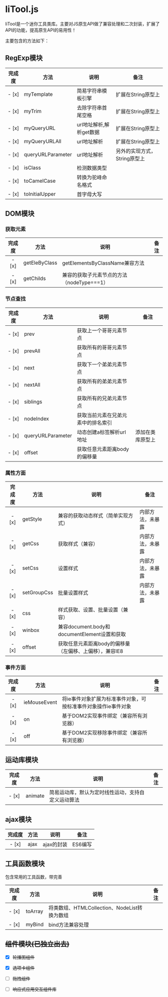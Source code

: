 # liTool.js

liTool是一个迷你工具类库。主要对JS原生API做了兼容处理和二次封装，扩展了API的功能，提高原生API的易用性！

主要包含的方法如下：

## RegExp模块

| 完成度 | 方法              | 说明                    | 备注                         |
| :----: | ----------------- | ----------------------- | ---------------------------- |
| - [x]  | myTemplate        | 简易字符串模板引擎      | 扩展在String原型上           |
| - [x]  | myTrim            | 去除字符串首尾空格      | 扩展在String原型上           |
| - [x]  | myQueryURL        | url地址解析,解析get数据 | 扩展在String原型上           |
| - [x]  | myQueryURLAll     | url地址解析             | 扩展在String原型上           |
| - [x]  | queryURLParameter | url地址解析             | 另外的实现方式，String原型上 |
| - [x]  | isClass           | 检测数据类型            |                              |
| - [x]  | toCamelCase       | 转换为驼峰命名格式      |                              |
| - [x]  | toInitialUpper    | 首字母大写              |                              |

## DOM模块

### 获取元素

| 完成度 | 方法          | 说明                                       | 备注 |
| :----: | ------------- | ------------------------------------------ | ---- |
| - [x]  | getEleByClass | getElementsByClassName兼容方法             |      |
| - [x]  | getChilds     | 兼容的获取子元素节点的方法（nodeType===1） |      |

### 节点查找

| 完成度 | 方法              | 说明                               | 备注             |
| :----: | ----------------- | ---------------------------------- | ---------------- |
| - [x]  | prev              | 获取上一个哥哥元素节点             |                  |
| - [x]  | prevAll           | 获取所有的哥哥元素节点             |                  |
| - [x]  | next              | 获取下一个弟弟元素节点             |                  |
| - [x]  | nextAll           | 获取所有的弟弟元素节点             |                  |
| - [x]  | siblings          | 获取所有的兄弟元素节点             |                  |
| - [x]  | nodeIndex         | 获取当前元素在兄弟元素中的排名索引 |                  |
| - [x]  | queryURLParameter | 动态创建a标签解析url地址           | 添加在类库原型上 |
| - [x]  | offset            | 获取任意元素距离body的偏移量       |                  |

### 属性方面

| 完成度 | 方法        | 说明                                                    | 备注             |
| :----: | ----------- | ------------------------------------------------------- | ---------------- |
| - [x]  | getStyle    | 兼容的获取动态样式（简单实现方式）                      | 内部方法，未暴露 |
| - [x]  | getCss      | 获取样式（兼容）                                        | 内部方法，未暴露 |
| - [x]  | setCss      | 设置样式                                                | 内部方法，未暴露 |
| - [x]  | setGroupCss | 批量设置样式                                            | 内部方法，未暴露 |
| - [x]  | css         | 样式获取、设置、批量设置（兼容）                        |                  |
| - [x]  | winbox      | 兼容document.body和documentElement设置和获取            |                  |
| - [x]  | offset      | 获取任意元素距离body的偏移量（左偏移、上偏移），兼容IE8 |                  |

### 事件方面

| 完成度 | 方法         | 说明                                                         | 备注 |
| :----: | ------------ | ------------------------------------------------------------ | ---- |
| - [x]  | ieMouseEvent | 将ie事件对象扩展为标准事件对象，可按标准事件对象操作ie事件对象 |      |
| - [x]  | on           | 基于DOM2实现事件绑定（兼容所有浏览器）                       |      |
| - [x]  | off          | 基于DOM2实现移除事件绑定（兼容所有浏览器）                   |      |

## 运动库模块

| 完成度 | 方法    | 说明                                               | 备注 |
| :----: | ------- | -------------------------------------------------- | ---- |
| - [x]  | animate | 简易运动库，默认为定时线性运动，支持自定义运动算法 |      |

## ajax模块

| 完成度 | 方法 | 说明       | 备注    |
| :----: | ---- | ---------- | ------- |
| - [x]  | ajax | ajax的封装 | ES6编写 |

## 工具函数模块

包含常用的工具函数，带完善

| 完成度 | 方法    | 说明                                         | 备注 |
| :----: | ------- | -------------------------------------------- | ---- |
| - [x]  | toArray | 将类数组、HTMLCollection、NodeList转换为数组 |      |
| - [x]  | myBind  | bind方法兼容处理                             |      |

## ~~组件模块(已独立出去)~~

- [x] ~~轮播图组件~~
- [x] ~~选项卡组件~~
- [ ] ~~拖拽组件~~
- [ ] ~~响应式应用交互组件库~~



